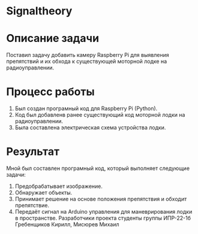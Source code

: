 # Signaltheory
# Описание задачи
Поставил задачу добавить камеру Raspberry Pi для выявления препятствий и их обхода к существующей моторной лодке на радиоуправлении. 
# Процесс работы
1. Был создан програмный код для Raspberry Pi (Python).
2. Код был добавленв ранее существующий код моторной лодки на  радиоуправлении.
3. Была составлена электрическая схема устройства лодки.
# Результат
Мной был составлен програмный код, который выполняет следующие задачи:
1. Предобрабатывает изображение.
2. Обнаружает объекты.
3. Принимает решение на основе положения препятствия и обходит препятствие.
4. Передаёт сигнал на Arduino управления для маневрирования лодки в пространстве.
Разработчики проекта студенты группы ИПР-22-1б Гребенщиков Кирилл, Мисюрев Михаил
   
